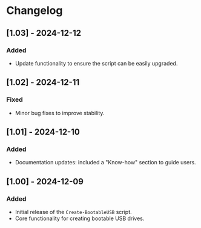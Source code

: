 # Changelog

## [1.03] - 2024-12-12
### Added
- Update functionality to ensure the script can be easily upgraded.

## [1.02] - 2024-12-11
### Fixed
- Minor bug fixes to improve stability.

## [1.01] - 2024-12-10
### Added
- Documentation updates: included a "Know-how" section to guide users.

## [1.00] - 2024-12-09
### Added
- Initial release of the `Create-BootableUSB` script.
- Core functionality for creating bootable USB drives.
